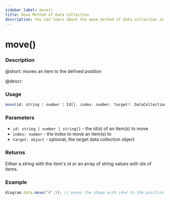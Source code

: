 ```yaml
---
sidebar_label: move()
title: move Method of Data Collection
description: You can learn about the move method of data collection in the documentation of the DHTMLX JavaScript Diagram library. Browse developer guides and API reference, try out code examples and live demos, and download a free 30-day evaluation version of DHTMLX Diagram.
---
```


# move()

### Description

@short: moves an item to the defined position

@descr:

### Usage

~~~js
move(id: string | number | Id[], index: number, target?: DataCollection): Id | Id[];
~~~

### Parameters

- `id: string | number | string[]` - the id(s) of an item(s) to move
- `index: number` - the index to move an item(s) to
- `target: object` - optional, the target data collection object

### Returns

Either a string with the item's id or an array of string values with ids of items.

### Example

~~~js
diagram.data.move("4",5); // moves the shape with id=4 to the position with index 5
~~~
